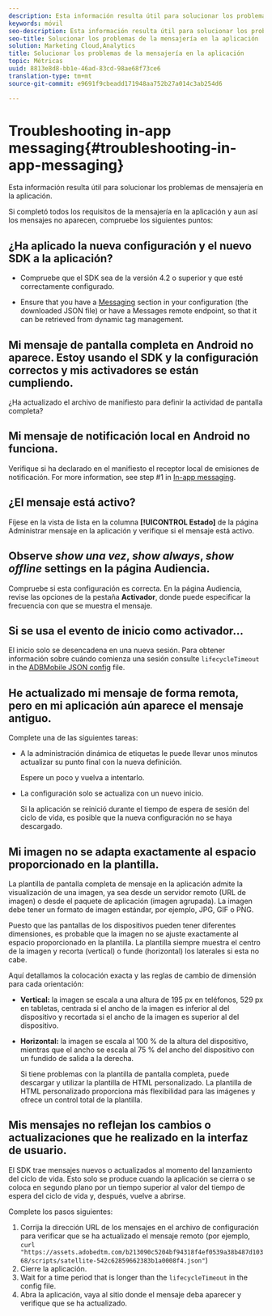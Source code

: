 ```yaml
---
description: Esta información resulta útil para solucionar los problemas de mensajería en la aplicación.
keywords: móvil
seo-description: Esta información resulta útil para solucionar los problemas de mensajería en la aplicación.
seo-title: Solucionar los problemas de la mensajería en la aplicación
solution: Marketing Cloud,Analytics
title: Solucionar los problemas de la mensajería en la aplicación
topic: Métricas
uuid: 8813e8d8-bb1e-46ad-83cd-98ae68f73ce6
translation-type: tm+mt
source-git-commit: e9691f9cbeadd171948aa752b27a014c3ab254d6

---
```



# Troubleshooting in-app messaging{#troubleshooting-in-app-messaging}

Esta información resulta útil para solucionar los problemas de mensajería en la aplicación.

Si completó todos los requisitos de la mensajería en la aplicación y aun así los mensajes no aparecen, compruebe los siguientes puntos:

## ¿Ha aplicado la nueva configuración y el nuevo SDK a la aplicación?

* Compruebe que el SDK sea de la versión 4.2 o superior y que esté correctamente configurado.

* Ensure that you have a [Messaging](/help/using/in-app-messaging/in-app-messaging.md) section in your configuration (the downloaded JSON file) or have a Messages remote endpoint, so that it can be retrieved from dynamic tag management.

## Mi mensaje de pantalla completa en Android no aparece. Estoy usando el SDK y la configuración correctos y mis activadores se están cumpliendo.

¿Ha actualizado el archivo de manifiesto para definir la actividad de pantalla completa?

## Mi mensaje de notificación local en Android no funciona.

Verifique si ha declarado en el manifiesto el receptor local de emisiones de notificación. For more information, see step #1 in [In-app messaging](/help/android/messaging-main/messaging/messaging.md).

## ¿El mensaje está activo?

Fíjese en la vista de lista en la columna **[!UICONTROL Estado]** de la página Administrar mensaje en la aplicación y verifique si el mensaje está activo.

## Observe *show una vez*, *show always*, *show offline* settings en la página Audiencia.

Compruebe si esta configuración es correcta. En la página Audiencia, revise las opciones de la pestaña **Activador**, donde puede especificar la frecuencia con que se muestra el mensaje.

## Si se usa el evento de inicio como activador...

El inicio solo se desencadena en una nueva sesión. Para obtener información sobre cuándo comienza una sesión consulte `lifecycleTimeout` in the [ADBMobile JSON config](/help/ios/configuration/json-config/json-config.md) file.

## He actualizado mi mensaje de forma remota, pero en mi aplicación aún aparece el mensaje antiguo.

Complete una de las siguientes tareas:

* A la administración dinámica de etiquetas le puede llevar unos minutos actualizar su punto final con la nueva definición.

   Espere un poco y vuelva a intentarlo.

* La configuración solo se actualiza con un nuevo inicio.

   Si la aplicación se reinició durante el tiempo de espera de sesión del ciclo de vida, es posible que la nueva configuración no se haya descargado.

## Mi imagen no se adapta exactamente al espacio proporcionado en la plantilla.

La plantilla de pantalla completa de mensaje en la aplicación admite la visualización de una imagen, ya sea desde un servidor remoto (URL de imagen) o desde el paquete de aplicación (imagen agrupada). La imagen debe tener un formato de imagen estándar, por ejemplo, JPG, GIF o PNG.

Puesto que las pantallas de los dispositivos pueden tener diferentes dimensiones, es probable que la imagen no se ajuste exactamente al espacio proporcionado en la plantilla. La plantilla siempre muestra el centro de la imagen y recorta (vertical) o funde (horizontal) los laterales si esta no cabe.

Aquí detallamos la colocación exacta y las reglas de cambio de dimensión para cada orientación:

* **Vertical:** la imagen se escala a una altura de 195 px en teléfonos, 529 px en tabletas, centrada si el ancho de la imagen es inferior al del dispositivo y recortada si el ancho de la imagen es superior al del dispositivo.

* **Horizontal:** la imagen se escala al 100 % de la altura del dispositivo, mientras que el ancho se escala al 75 % del ancho del dispositivo con un fundido de salida a la derecha.

   Si tiene problemas con la plantilla de pantalla completa, puede descargar y utilizar la plantilla de HTML personalizado. La plantilla de HTML personalizado proporciona más flexibilidad para las imágenes y ofrece un control total de la plantilla.

## Mis mensajes no reflejan los cambios o actualizaciones que he realizado en la interfaz de usuario.

El SDK trae mensajes nuevos o actualizados al momento del lanzamiento del ciclo de vida. Esto solo se produce cuando la aplicación se cierra o se coloca en segundo plano por un tiempo superior al valor del tiempo de espera del ciclo de vida y, después, vuelve a abrirse.

Complete los pasos siguientes:

1. Corrija la dirección URL de los mensajes en el archivo de configuración para verificar que se ha actualizado el mensaje remoto (por ejemplo, `curl "https://assets.adobedtm.com/b213090c5204bf94318f4ef0539a38b487d10368/scripts/satellite-542c62859662383b1a0008f4.json"`)
1. Cierre la aplicación.
1. Wait for a time period that is longer than the `lifecycleTimeout` in the config file.
1. Abra la aplicación, vaya al sitio donde el mensaje deba aparecer y verifique que se ha actualizado.